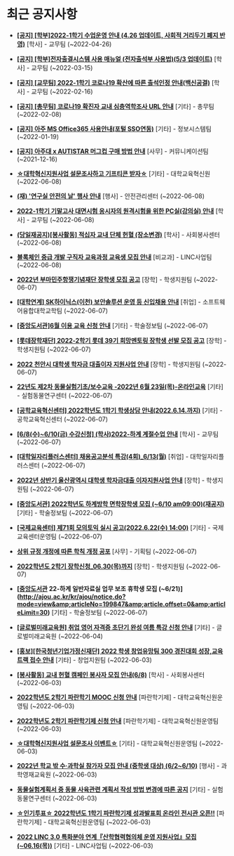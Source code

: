 # 최근 공지사항

* **[[공지] [학부]2022-1학기 수업운영 안내 (4.26 업데이트, 사회적 거리두기 폐지 반영)](http://ajou.ac.kr/kr/ajou/notice.do?mode=view&amp;articleNo=196998&amp;article.offset=0&amp;articleLimit=30)**
 [학사] - 교무팀 (~2022-04-26)

* **[[공지] [학부]전자출결시스템 사용 매뉴얼 (전자출석부 사용법)(5/3 업데이트)](http://ajou.ac.kr/kr/ajou/notice.do?mode=view&amp;articleNo=192571&amp;article.offset=0&amp;articleLimit=30)**
 [학사] - 교무팀 (~2022-03-15)

* **[[공지] [교무팀] 2022-1학기 코로나19 확산에 따른 출석인정 안내(백신공결)](http://ajou.ac.kr/kr/ajou/notice.do?mode=view&amp;articleNo=180913&amp;article.offset=0&amp;articleLimit=30)**
 [학사] - 교무팀 (~2022-02-16)

* **[[공지] [총무팀] 코로나19 확진자 교내 심층역학조사 URL 안내](http://ajou.ac.kr/kr/ajou/notice.do?mode=view&amp;articleNo=180493&amp;article.offset=0&amp;articleLimit=30)**
 [기타] - 총무팀 (~2022-02-08)

* **[[공지] 아주 MS Office365 사용안내(포털 SSO연동)](http://ajou.ac.kr/kr/ajou/notice.do?mode=view&amp;articleNo=179802&amp;article.offset=0&amp;articleLimit=30)**
 [기타] - 정보시스템팀 (~2022-01-19)

* **[[공지] 아주대 x AUTISTAR 머그컵 구매 방법 안내](http://ajou.ac.kr/kr/ajou/notice.do?mode=view&amp;articleNo=147976&amp;article.offset=0&amp;articleLimit=30)**
 [사무] - 커뮤니케이션팀 (~2021-12-16)

* **[☆대학혁신지원사업 설문조사하고 기프티콘 받자☆](http://ajou.ac.kr/kr/ajou/notice.do?mode=view&amp;articleNo=200032&amp;article.offset=0&amp;articleLimit=30)**
 [기타] - 대학교육혁신원 (~2022-06-08)

* **[(재) &#x27;연구실 안전의 날&#x27; 행사 안내](http://ajou.ac.kr/kr/ajou/notice.do?mode=view&amp;articleNo=200030&amp;article.offset=0&amp;articleLimit=30)**
 [행사] - 안전관리센터 (~2022-06-08)

* **[2022-1학기 기말고사 대면시험 응시자의 원격시험을 위한 PC실(강의실) 안내](http://ajou.ac.kr/kr/ajou/notice.do?mode=view&amp;articleNo=200022&amp;article.offset=0&amp;articleLimit=30)**
 [학사] - 교무팀 (~2022-06-08)

* **[(당일재공지)[봉사활동] 적십자 교내 단체 헌혈 (장소변경)](http://ajou.ac.kr/kr/ajou/notice.do?mode=view&amp;articleNo=199906&amp;article.offset=0&amp;articleLimit=30)**
 [학사] - 사회봉사센터 (~2022-06-08)

* **[블록체인 중급 개발 구직자 교육과정 교육생 모집 안내](http://ajou.ac.kr/kr/ajou/notice.do?mode=view&amp;articleNo=199897&amp;article.offset=0&amp;articleLimit=30)**
 [비교과] - LINC사업팀 (~2022-06-08)

* **[2022년 부마민주항쟁기념재단 장학생 모집 공고](http://ajou.ac.kr/kr/ajou/notice.do?mode=view&amp;articleNo=199884&amp;article.offset=0&amp;articleLimit=30)**
 [장학] - 학생지원팀 (~2022-06-07)

* **[[대학연계] SK하이닉스(이천) 보안솔루션 운영 등 신입채용 안내](http://ajou.ac.kr/kr/ajou/notice.do?mode=view&amp;articleNo=199880&amp;article.offset=0&amp;articleLimit=30)**
 [취업] - 소프트웨어융합대학교학팀 (~2022-06-07)

* **[[중앙도서관]6월 이용 교육 신청 안내](http://ajou.ac.kr/kr/ajou/notice.do?mode=view&amp;articleNo=199878&amp;article.offset=0&amp;articleLimit=30)**
 [기타] - 학술정보팀 (~2022-06-07)

* **[[롯데장학재단] 2022-2학기 롯데 39기 희망멘토링 장학생 선발 모집 공고](http://ajou.ac.kr/kr/ajou/notice.do?mode=view&amp;articleNo=199874&amp;article.offset=0&amp;articleLimit=30)**
 [장학] - 학생지원팀 (~2022-06-07)

* **[2022 천안시 대학생 학자금 대출이자 지원사업 안내](http://ajou.ac.kr/kr/ajou/notice.do?mode=view&amp;articleNo=199872&amp;article.offset=0&amp;articleLimit=30)**
 [장학] - 학생지원팀 (~2022-06-07)

* **[22년도 제2차 동물실험기초/보수교육 -2022년 6월 23일(목)-온라인교육](http://ajou.ac.kr/kr/ajou/notice.do?mode=view&amp;articleNo=199865&amp;article.offset=0&amp;articleLimit=30)**
 [기타] - 실험동물연구센터 (~2022-06-07)

* **[[공학교육혁신센터] 2022학년도 1학기 학생상담 안내(2022.6.14.까지)](http://ajou.ac.kr/kr/ajou/notice.do?mode=view&amp;articleNo=199863&amp;article.offset=0&amp;articleLimit=30)**
 [기타] - 공학교육혁신센터 (~2022-06-07)

* **[[6/8(수)~6/10(금) 수강신청] (학사)2022-하계 계절수업 안내](http://ajou.ac.kr/kr/ajou/notice.do?mode=view&amp;articleNo=199861&amp;article.offset=0&amp;articleLimit=30)**
 [학사] - 교무팀 (~2022-06-07)

* **[[대학일자리플러스센터] 채용공고분석 특강(4회)_6/13(월)](http://ajou.ac.kr/kr/ajou/notice.do?mode=view&amp;articleNo=199857&amp;article.offset=0&amp;articleLimit=30)**
 [취업] - 대학일자리플러스센터 (~2022-06-07)

* **[2022년 상반기 울산광역시 대학생 학자금대출 이자지원사업 안내](http://ajou.ac.kr/kr/ajou/notice.do?mode=view&amp;articleNo=199854&amp;article.offset=0&amp;articleLimit=30)**
 [장학] - 학생지원팀 (~2022-06-07)

* **[[중앙도서관] 2022학년도 하계방학 면학장학생 모집 (~6/10 am09:00)(재공지)](http://ajou.ac.kr/kr/ajou/notice.do?mode=view&amp;articleNo=199852&amp;article.offset=0&amp;articleLimit=30)**
 [기타] - 학술정보팀 (~2022-06-07)

* **[[국제교육센터] 제71회 모의토익 실시 공고(2022.6.22(수) 14:00)](http://ajou.ac.kr/kr/ajou/notice.do?mode=view&amp;articleNo=199851&amp;article.offset=0&amp;articleLimit=30)**
 [기타] - 국제교육센터운영팀 (~2022-06-07)

* **[상위 규정 개정에 따른 학칙 개정 공포](http://ajou.ac.kr/kr/ajou/notice.do?mode=view&amp;articleNo=199850&amp;article.offset=0&amp;articleLimit=30)**
 [사무] - 기획팀 (~2022-06-07)

* **[2022학년도 2학기 장학신청_06.30(목)까지](http://ajou.ac.kr/kr/ajou/notice.do?mode=view&amp;articleNo=199848&amp;article.offset=0&amp;articleLimit=30)**
 [장학] - 학생지원팀 (~2022-06-07)

* **[[중앙도서관](수정) 22-하계 일반자료실 업무 보조 휴학생 모집 (~6/21)](http://ajou.ac.kr/kr/ajou/notice.do?mode=view&amp;articleNo=199847&amp;article.offset=0&amp;articleLimit=30)**
 [기타] - 학술정보팀 (~2022-06-07)

* **[[글로벌미래교육원] 취업 영어 자격증 초단기 완성 여름 특강 신청 안내](http://ajou.ac.kr/kr/ajou/notice.do?mode=view&amp;articleNo=199828&amp;article.offset=0&amp;articleLimit=30)**
 [기타] - 글로벌미래교육원 (~2022-06-04)

* **[[홍보][한국청년기업가정신재단] 2022 학생 창업유망팀 300 경진대회 성장,교육트랙 접수 안내](http://ajou.ac.kr/kr/ajou/notice.do?mode=view&amp;articleNo=199827&amp;article.offset=0&amp;articleLimit=30)**
 [기타] - 창업지원팀 (~2022-06-03)

* **[[봉사활동] 교내 헌혈 캠페인 봉사자 모집 안내(6/8)](http://ajou.ac.kr/kr/ajou/notice.do?mode=view&amp;articleNo=199824&amp;article.offset=0&amp;articleLimit=30)**
 [학사] - 사회봉사센터 (~2022-06-03)

* **[2022학년도 2학기 파란학기 MOOC 신청 안내](http://ajou.ac.kr/kr/ajou/notice.do?mode=view&amp;articleNo=199815&amp;article.offset=0&amp;articleLimit=30)**
 [파란학기제] - 대학교육혁신원운영팀 (~2022-06-03)

* **[2022학년도 2학기 파란학기제 신청 안내](http://ajou.ac.kr/kr/ajou/notice.do?mode=view&amp;articleNo=199814&amp;article.offset=0&amp;articleLimit=30)**
 [파란학기제] - 대학교육혁신원운영팀 (~2022-06-03)

* **[☆대학혁신지원사업 설문조사 이벤트☆](http://ajou.ac.kr/kr/ajou/notice.do?mode=view&amp;articleNo=199806&amp;article.offset=0&amp;articleLimit=30)**
 [기타] - 대학교육혁신원운영팀 (~2022-06-03)

* **[2022년 학교 밖 수·과학실 참가자 모집 안내 (중학생 대상) (6/2~6/10)](http://ajou.ac.kr/kr/ajou/notice.do?mode=view&amp;articleNo=199801&amp;article.offset=0&amp;articleLimit=30)**
 [행사] - 과학영재교육원 (~2022-06-03)

* **[동물실험계획서 중 동물 사육관련 계획서 작성 방법 변경에 따른 공지](http://ajou.ac.kr/kr/ajou/notice.do?mode=view&amp;articleNo=199798&amp;article.offset=0&amp;articleLimit=30)**
 [기타] - 실험동물연구센터 (~2022-06-03)

* **[☆인기투표☆ 2022학년도 1학기 파란학기제 성과발표회 온라인 전시관 오픈!!](http://ajou.ac.kr/kr/ajou/notice.do?mode=view&amp;articleNo=199797&amp;article.offset=0&amp;articleLimit=30)**
 [파란학기제] - 대학교육혁신원운영팀 (~2022-06-03)

* **[2022 LINC 3.0 특화분야 연계『산학협력협의체 운영 지원사업』모집(~06.16(목))](http://ajou.ac.kr/kr/ajou/notice.do?mode=view&amp;articleNo=199796&amp;article.offset=0&amp;articleLimit=30)**
 [기타] - LINC사업팀 (~2022-06-03)
